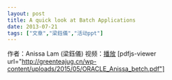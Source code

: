 ```yaml
---
layout: post
title: A quick look at Batch Applications
date: 2013-07-21
tags: ["文章","梁鈺儀","活动ppt"]
---
```


作者：Anissa Lam (梁鈺儀)
视频：[播放](http://www.chinalecture.com/lecture/play10459.html)
[pdfjs-viewer url="http://greenteajug.cn/wp-content/uploads/2015/05/ORACLE_Anissa_betch.pdf"]